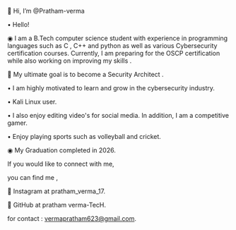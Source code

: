 👋 Hi, I’m @Pratham-verma

• Hello!

◉  I am a B.Tech computer science student with experience in programming languages such as C , C++ and 
    python as well as various Cybersecurity certification courses. Currently, I am preparing for the OSCP 
    certification while also working on improving  my skills .

🚀 My ultimate goal is to become a Security Architect .

   • I am highly motivated to learn and grow in the cybersecurity industry.
     
   •  Kali Linux user.
     
   • I also enjoy editing video's for social media. In addition, I am a competitive gamer. 
  
   • Enjoy playing sports such as volleyball and cricket.

◉ My Graduation completed in 2026.

If you would like to connect with me,

you can find me , 

 🔗 Instagram at pratham_verma_17.
 
 🔗 GitHub at pratham verma-TecH.
 
for contact : vermapratham623@gmail.com.
<!---
Pratham-verma/Pratham-verma is a ✨ special ✨ repository because its `README.md` (this file) appears on your GitHub profile.
You can click the Preview link to take a look at your changes.
--->
